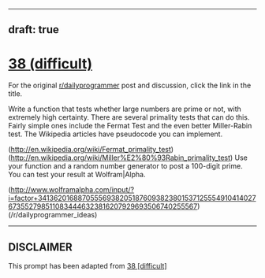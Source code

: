 ---
draft: true
----

# [38 (difficult)](https://www.reddit.com/r/dailyprogrammer/comments/s2mxz/4102012_challenge_38_difficult/)

For the original [r/dailyprogrammer](https://www.reddit.com/r/dailyprogrammer/) post and discussion, click the link in the title.

Write a function that tests whether large numbers are prime or not, with extremely high certainty. There are several primality tests that can do this. Fairly simple ones include the Fermat Test and the even better   Miller-Rabin test.  The Wikipedia articles have pseudocode you can implement.

(http://en.wikipedia.org/wiki/Fermat_primality_test)
(http://en.wikipedia.org/wiki/Miller%E2%80%93Rabin_primality_test)
Use your function and a random number generator to post a 100-digit prime. You can test your result at Wolfram|Alpha.

(http://www.wolframalpha.com/input/?i=factor+3413620168870555693820518760938238015371255549104140276735527985110834446323816207929693506740255567)
(/r/dailyprogrammer_ideas)

----
## **DISCLAIMER**
This prompt has been adapted from [38 [difficult]](https://www.reddit.com/r/dailyprogrammer/comments/s2mxz/4102012_challenge_38_difficult/
)
